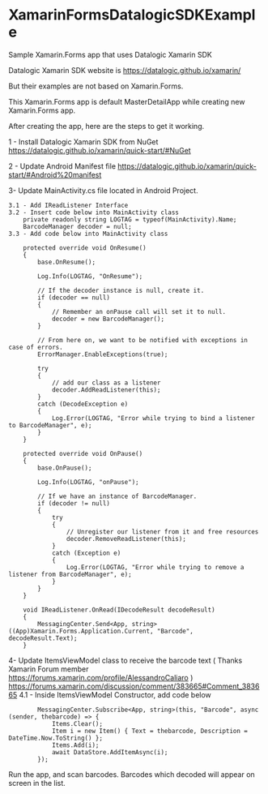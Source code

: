 # XamarinFormsDatalogicSDKExample
Sample Xamarin.Forms app that uses Datalogic Xamarin SDK 

Datalogic Xamarin SDK website is https://datalogic.github.io/xamarin/

But their examples are not based on Xamarin.Forms. 

This Xamarin.Forms app is default MasterDetailApp while creating new Xamarin.Forms app.

After creating the app, here are the steps to get it working.

1 - Install Datalogic Xamarin SDK from NuGet 
https://datalogic.github.io/xamarin/quick-start/#NuGet

2 - Update Android Manifest file
https://datalogic.github.io/xamarin/quick-start/#Android%20manifest

3- Update MainActivity.cs file located in Android Project.

    3.1 - Add IReadListener Interface
    3.2 - Insert code below into MainActivity class
        private readonly string LOGTAG = typeof(MainActivity).Name;
        BarcodeManager decoder = null;
    3.3 - Add code below into MainActivity class
    
        protected override void OnResume()
        {
            base.OnResume();

            Log.Info(LOGTAG, "OnResume");

            // If the decoder instance is null, create it.
            if (decoder == null)
            {
                // Remember an onPause call will set it to null.
                decoder = new BarcodeManager();
            }

            // From here on, we want to be notified with exceptions in case of errors.
            ErrorManager.EnableExceptions(true);

            try
            {
                // add our class as a listener
                decoder.AddReadListener(this);
            }
            catch (DecodeException e)
            {
                Log.Error(LOGTAG, "Error while trying to bind a listener to BarcodeManager", e);
            }
        }

        protected override void OnPause()
        {
            base.OnPause();

            Log.Info(LOGTAG, "onPause");

            // If we have an instance of BarcodeManager.
            if (decoder != null)
            {
                try
                {
                    // Unregister our listener from it and free resources
                    decoder.RemoveReadListener(this);
                }
                catch (Exception e)
                {
                    Log.Error(LOGTAG, "Error while trying to remove a listener from BarcodeManager", e);
                }
            }
        }

        void IReadListener.OnRead(IDecodeResult decodeResult)
        {
            MessagingCenter.Send<App, string>((App)Xamarin.Forms.Application.Current, "Barcode", decodeResult.Text);
        }
4- Update ItemsViewModel class to receive the barcode text ( Thanks Xamarin Forum member https://forums.xamarin.com/profile/AlessandroCaliaro )
https://forums.xamarin.com/discussion/comment/383665#Comment_383665
    4.1 - Inside ItemsViewModel Constructor, add code below
    
            MessagingCenter.Subscribe<App, string>(this, "Barcode", async (sender, thebarcode) => {
                Items.Clear();
                Item i = new Item() { Text = thebarcode, Description = DateTime.Now.ToString() };
                Items.Add(i);
                await DataStore.AddItemAsync(i);
            });
            
Run the app, and scan barcodes. Barcodes which decoded will appear on screen in the list. 

